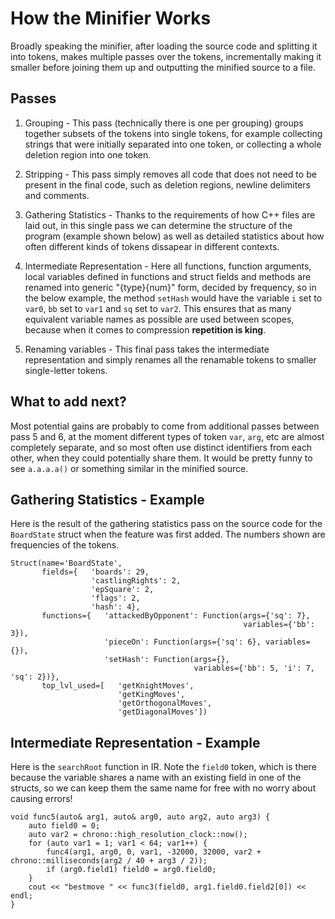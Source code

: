 # How the Minifier Works

Broadly speaking the minifier, after loading the source code and splitting it into tokens,
makes multiple passes over the tokens, incrementally making it smaller before joining them
up and outputting the minified source to a file.

## Passes

1. Grouping - This pass (technically there is one per grouping) groups together subsets of the tokens into single tokens, for example collecting strings that were initially separated into one token, or collecting a whole deletion region into one token.

2. Stripping - This pass simply removes all code that does not need to be present in the final code, such as deletion regions, newline delimiters and comments.

3. Gathering Statistics - Thanks to the requirements of how C++ files are laid out, in this
single pass we can determine the structure of the program (example shown below) as well as detailed
statistics about how often different kinds of tokens dissapear in different contexts.

4. Intermediate Representation - Here all functions, function arguments, local variables
defined in functions and struct fields and methods are renamed into generic "{type}{num}" form,
decided by frequency, so in the below example, the method `setHash` would have the variable
`i` set to `var0`, `bb` set to `var1` and `sq` set to `var2`. This ensures that as many equivalent
variable names as possible are used between scopes, because when it comes to compression
**repetition is king**.

5. Renaming variables - This final pass takes the intermediate representation and simply renames
all the renamable tokens to smaller single-letter tokens.

## What to add next?

Most potential gains are probably to come from additional passes between pass 5 and 6, at the
moment different types of token `var`, `arg`, etc are almost completely separate, and so most often
use distinct identifiers from each other, when they could potentially share them.
It would be pretty funny to see `a.a.a.a()` or something similar in the minified source.

## Gathering Statistics - Example
Here is the result of the gathering statistics pass on the source code for the `BoardState` struct
when the feature was first added. The numbers shown are frequencies of the tokens.

```
Struct(name='BoardState',
       fields={   'boards': 29,
                  'castlingRights': 2,
                  'epSquare': 2,
                  'flags': 2,
                  'hash': 4},
       functions={   'attackedByOpponent': Function(args={'sq': 7},
                                                    variables={'bb': 3}),
                     'pieceOn': Function(args={'sq': 6}, variables={}),
                     'setHash': Function(args={},
                                         variables={'bb': 5, 'i': 7, 'sq': 2})},
       top_lvl_used=[   'getKnightMoves',
                        'getKingMoves',
                        'getOrthogonalMoves',
                        'getDiagonalMoves'])
```

## Intermediate Representation - Example
Here is the `searchRoot` function in IR. Note the `field0` token, which is there because
the variable shares a name with an existing field in one of the structs, so we can keep them
the same name for free with no worry about causing errors!

```
void func5(auto& arg1, auto& arg0, auto arg2, auto arg3) {
    auto field0 = 0;
    auto var2 = chrono::high_resolution_clock::now();
    for (auto var1 = 1; var1 < 64; var1++) {
        func4(arg1, arg0, 0, var1, -32000, 32000, var2 + chrono::milliseconds(arg2 / 40 + arg3 / 2));
        if (arg0.field1) field0 = arg0.field0;
    }
    cout << "bestmove " << func3(field0, arg1.field0.field2[0]) << endl;
}
```